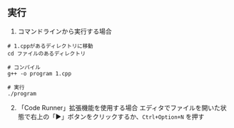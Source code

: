 ## 実行
1. コマンドラインから実行する場合
```
# 1.cppがあるディレクトリに移動
cd ファイルのあるディレクトリ

# コンパイル
g++ -o program 1.cpp

# 実行
./program
```

2. 「Code Runner」拡張機能を使用する場合
エディタでファイルを開いた状態で右上の「▶」ボタンをクリックするか、`Ctrl+Option+N` を押す
